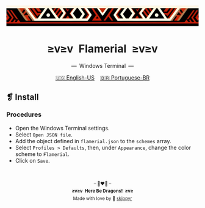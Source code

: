 <p align="center">
  <img alt="" src="../../assets/ornament.png" width="1020" />
</p>
<h1 align="center">≥v≥v&ensp;Flamerial&ensp;≥v≥v</h1>
<p align="center">—&ensp;Windows Terminal&ensp;—</p>
<p align="center">
  <span><a href="https://github.com/skippyr/flamerial/blob/master/ports/windows_terminal/README.md">🇺🇸 English-US</a></span>
  &ensp;
  <span><a href="https://github.com/skippyr/flamerial/blob/master/ports/windows_terminal/README_pt-BR.md">🇧🇷 Portuguese-BR</a></span>
</p>

## ❡ Install
### Procedures
- Open the Windows Terminal settings.
- Select `Open JSON file`.
- Add the object defined in `flamerial.json` to the `schemes` array.
- Select `Profiles > Defaults`, then, under `Appearance`, change the color scheme to `Flamerial`.
- Click on `Save`.

&ensp;
<p align="center"><sup>– 🐉❤️‍🔥 –</br><strong>≥v≥v&ensp;Here Be Dragons!&ensp;≥v≥</strong><br/>Made with love by 🍒 <a href="https://github.com/skippyr">skippyr</a></sup></p>
